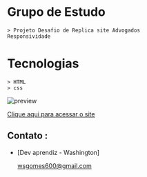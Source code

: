 # Grupo de Estudo 
    
    > Projeto Desafio de Replica site Advogados
	Responsividade

#  Tecnologias
    > HTML 
    > css
 



 ![preview](./preview.png)


[Clique aqui para acessar o site](https://washingtongomes.github.io/)



## Contato :
- [Dev aprendiz - Washington]

   wsgomes600@gmail.com

